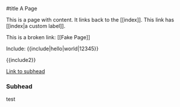 #title A Page

This is a page with content. It links back to the [[index]]. This link has [[index|a custom label]].

This is a broken link: [[Fake Page]]

Include: {{include|hello\|world|12345}}

{{include2}}

[Link to subhead](#Subhead)

### Subhead
test
